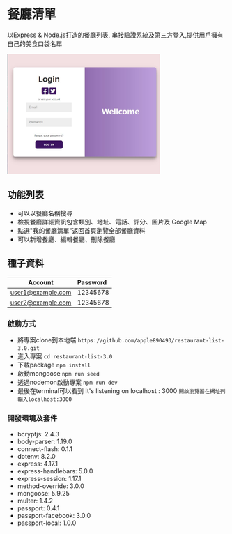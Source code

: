 # 餐廳清單
以Express & Node.js打造的餐廳列表,
串接驗證系統及第三方登入,提供用戶擁有自己的美食口袋名單

<img src="https://github.com/apple890493/my-login/blob/master/2-3A10.JPG" width="350">

## 功能列表
- 可以以餐廳名稱搜尋
- 檢視餐廳詳細資訊包含類別、地址、電話、評分、圖片及 Google Map
- 點選"我的餐廳清單"返回首頁瀏覽全部餐廳資料
- 可以新增餐廳、編輯餐廳、刪除餐廳

## 種子資料
| Account     | 	Password |  
| ---------- | :----------- |
| user1@example.com     | 12345678   |
| user2@example.com     | 12345678   |

### 啟動方式
- 將專案clone到本地端
  `https://github.com/apple890493/restaurant-list-3.0.git`
- 進入專案
  `cd restaurant-list-3.0`
- 下載package
  `npm install`
- 啟動mongoose
  `npm run seed`
- 透過nodemon啟動專案
  `npm run dev`
- 最後在terminal可以看到 It's listening on localhost : 3000
  `開啟瀏覽器在網址列輸入localhost:3000`

### 開發環境及套件
- bcryptjs: 2.4.3
- body-parser: 1.19.0
- connect-flash: 0.1.1
- dotenv: 8.2.0
- express: 4.17.1
- express-handlebars: 5.0.0
- express-session: 1.17.1
- method-override: 3.0.0
- mongoose: 5.9.25
- multer: 1.4.2
- passport: 0.4.1
- passport-facebook: 3.0.0
- passport-local: 1.0.0

